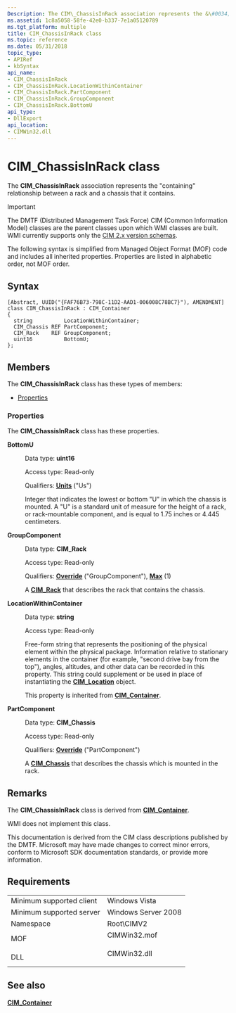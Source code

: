 ```yaml
---
Description: The CIM\_ChassisInRack association represents the &\#0034;containing&\#0034; relationship between a rack and a chassis that it contains.
ms.assetid: 1c8a5058-58fe-42e0-b337-7e1a05120789
ms.tgt_platform: multiple
title: CIM_ChassisInRack class
ms.topic: reference
ms.date: 05/31/2018
topic_type: 
- APIRef
- kbSyntax
api_name: 
- CIM_ChassisInRack
- CIM_ChassisInRack.LocationWithinContainer
- CIM_ChassisInRack.PartComponent
- CIM_ChassisInRack.GroupComponent
- CIM_ChassisInRack.BottomU
api_type: 
- DllExport
api_location: 
- CIMWin32.dll
---
```


# CIM\_ChassisInRack class

The **CIM\_ChassisInRack** association represents the "containing" relationship between a rack and a chassis that it contains.

> [!IMPORTANT]
> The DMTF (Distributed Management Task Force) CIM (Common Information Model) classes are the parent classes upon which WMI classes are built. WMI currently supports only the [CIM 2.x version schemas](https://dmtf.org/standards/cim/schemas).

 

The following syntax is simplified from Managed Object Format (MOF) code and includes all inherited properties. Properties are listed in alphabetic order, not MOF order.

## Syntax

``` syntax
[Abstract, UUID("{FAF76B73-798C-11D2-AAD1-006008C78BC7}"), AMENDMENT]
class CIM_ChassisInRack : CIM_Container
{
  string          LocationWithinContainer;
  CIM_Chassis REF PartComponent;
  CIM_Rack    REF GroupComponent;
  uint16          BottomU;
};
```

## Members

The **CIM\_ChassisInRack** class has these types of members:

-   [Properties](#properties)

### Properties

The **CIM\_ChassisInRack** class has these properties.

<dl> <dt>

**BottomU**
</dt> <dd> <dl> <dt>

Data type: **uint16**
</dt> <dt>

Access type: Read-only
</dt> <dt>

Qualifiers: [**Units**](https://docs.microsoft.com/windows/desktop/WmiSdk/standard-qualifiers) ("Us")
</dt> </dl>

Integer that indicates the lowest or bottom "U" in which the chassis is mounted. A "U" is a standard unit of measure for the height of a rack, or rack-mountable component, and is equal to 1.75 inches or 4.445 centimeters.

</dd> <dt>

**GroupComponent**
</dt> <dd> <dl> <dt>

Data type: **CIM\_Rack**
</dt> <dt>

Access type: Read-only
</dt> <dt>

Qualifiers: [**Override**](https://docs.microsoft.com/windows/desktop/WmiSdk/standard-qualifiers) ("GroupComponent"), [**Max**](https://docs.microsoft.com/windows/desktop/WmiSdk/standard-qualifiers) (1)
</dt> </dl>

A [**CIM\_Rack**](cim-rack.md) that describes the rack that contains the chassis.

</dd> <dt>

**LocationWithinContainer**
</dt> <dd> <dl> <dt>

Data type: **string**
</dt> <dt>

Access type: Read-only
</dt> </dl>

Free-form string that represents the positioning of the physical element within the physical package. Information relative to stationary elements in the container (for example, "second drive bay from the top"), angles, altitudes, and other data can be recorded in this property. This string could supplement or be used in place of instantiating the [**CIM\_Location**](cim-location.md) object.

This property is inherited from [**CIM\_Container**](cim-container.md).

</dd> <dt>

**PartComponent**
</dt> <dd> <dl> <dt>

Data type: **CIM\_Chassis**
</dt> <dt>

Access type: Read-only
</dt> <dt>

Qualifiers: [**Override**](https://docs.microsoft.com/windows/desktop/WmiSdk/standard-qualifiers) ("PartComponent")
</dt> </dl>

A [**CIM\_Chassis**](cim-chassis.md) that describes the chassis which is mounted in the rack.

</dd> </dl>

## Remarks

The **CIM\_ChassisInRack** class is derived from [**CIM\_Container**](cim-container.md).

WMI does not implement this class.

This documentation is derived from the CIM class descriptions published by the DMTF. Microsoft may have made changes to correct minor errors, conform to Microsoft SDK documentation standards, or provide more information.

## Requirements



|                                     |                                                                                         |
|-------------------------------------|-----------------------------------------------------------------------------------------|
| Minimum supported client<br/> | Windows Vista<br/>                                                                |
| Minimum supported server<br/> | Windows Server 2008<br/>                                                          |
| Namespace<br/>                | Root\\CIMV2<br/>                                                                  |
| MOF<br/>                      | <dl> <dt>CIMWin32.mof</dt> </dl> |
| DLL<br/>                      | <dl> <dt>CIMWin32.dll</dt> </dl> |



## See also

<dl> <dt>

[**CIM\_Container**](cim-container.md)
</dt> </dl>

 

 




